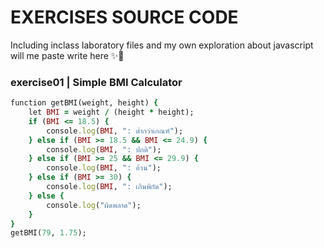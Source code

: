 # EXERCISES SOURCE CODE
Including inclass laboratory files and my own exploration about javascript will me paste write here  :sparkles::triangular_flag_on_post:
### exercise01 | Simple BMI Calculator 
```ruby
function getBMI(weight, height) {
    let BMI = weight / (height * height);
    if (BMI <= 18.5) {
        console.log(BMI, ": ต่ำกว่าเกณฑ์");
    } else if (BMI >= 18.5 && BMI <= 24.9) {
        console.log(BMI, ": ปกติ");
    } else if (BMI >= 25 && BMI <= 29.9) {
        console.log(BMI, ": อ้วน");
    } else if (BMI >= 30) {
        console.log(BMI, ": เกินพิกัด");
    } else {
        console.log("ผิดพลาด");
    }
}
getBMI(79, 1.75);
```
